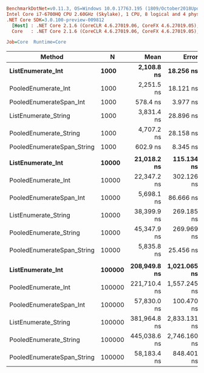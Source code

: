 ``` ini

BenchmarkDotNet=v0.11.3, OS=Windows 10.0.17763.195 (1809/October2018Update/Redstone5)
Intel Core i7-6700HQ CPU 2.60GHz (Skylake), 1 CPU, 8 logical and 4 physical cores
.NET Core SDK=3.0.100-preview-009812
  [Host] : .NET Core 2.1.6 (CoreCLR 4.6.27019.06, CoreFX 4.6.27019.05), 64bit RyuJIT
  Core   : .NET Core 2.1.6 (CoreCLR 4.6.27019.06, CoreFX 4.6.27019.05), 64bit RyuJIT

Job=Core  Runtime=Core  

```
|                     Method |      N |         Mean |        Error |       StdDev | Ratio | RatioSD |
|--------------------------- |------- |-------------:|-------------:|-------------:|------:|--------:|
|          **ListEnumerate_Int** |   **1000** |   **2,108.8 ns** |    **18.256 ns** |    **16.183 ns** |  **1.00** |    **0.00** |
|        PooledEnumerate_Int |   1000 |   2,251.5 ns |    18.121 ns |    16.064 ns |  1.07 |    0.01 |
|    PooledEnumerateSpan_Int |   1000 |     578.4 ns |     3.977 ns |     3.720 ns |  0.27 |    0.00 |
|       ListEnumerate_String |   1000 |   3,831.4 ns |    28.896 ns |    27.030 ns |  1.82 |    0.02 |
|     PooledEnumerate_String |   1000 |   4,707.2 ns |    28.158 ns |    24.962 ns |  2.23 |    0.03 |
| PooledEnumerateSpan_String |   1000 |     602.9 ns |     8.345 ns |     7.806 ns |  0.29 |    0.00 |
|                            |        |              |              |              |       |         |
|          **ListEnumerate_Int** |  **10000** |  **21,018.2 ns** |   **115.134 ns** |    **96.142 ns** |  **1.00** |    **0.00** |
|        PooledEnumerate_Int |  10000 |  22,347.2 ns |   302.126 ns |   267.827 ns |  1.06 |    0.01 |
|    PooledEnumerateSpan_Int |  10000 |   5,698.1 ns |    86.666 ns |    81.067 ns |  0.27 |    0.00 |
|       ListEnumerate_String |  10000 |  38,399.9 ns |   269.185 ns |   251.795 ns |  1.83 |    0.02 |
|     PooledEnumerate_String |  10000 |  45,347.9 ns |   269.969 ns |   225.437 ns |  2.16 |    0.01 |
| PooledEnumerateSpan_String |  10000 |   5,835.8 ns |    25.456 ns |    23.812 ns |  0.28 |    0.00 |
|                            |        |              |              |              |       |         |
|          **ListEnumerate_Int** | **100000** | **208,949.8 ns** | **1,021.065 ns** |   **852.636 ns** |  **1.00** |    **0.00** |
|        PooledEnumerate_Int | 100000 | 221,710.4 ns | 1,557.245 ns | 1,456.648 ns |  1.06 |    0.01 |
|    PooledEnumerateSpan_Int | 100000 |  57,830.0 ns |   100.470 ns |    83.897 ns |  0.28 |    0.00 |
|       ListEnumerate_String | 100000 | 381,964.8 ns | 2,833.131 ns | 2,650.113 ns |  1.83 |    0.01 |
|     PooledEnumerate_String | 100000 | 445,038.6 ns | 2,746.160 ns | 2,144.021 ns |  2.13 |    0.01 |
| PooledEnumerateSpan_String | 100000 |  58,183.4 ns |   848.401 ns |   793.594 ns |  0.28 |    0.00 |
